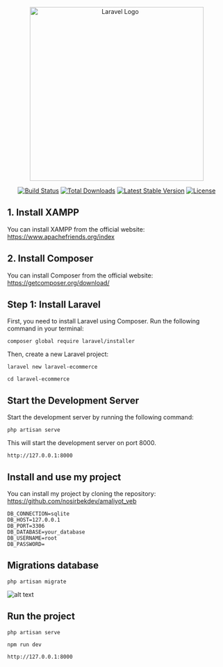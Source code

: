 <p align="center"><a href="https://laravel.com" target="_blank"><img src="https://raw.githubusercontent.com/laravel/art/master/logo-lockup/5%20SVG/2%20CMYK/1%20Full%20Color/laravel-logolockup-cmyk-red.svg" width="400" alt="Laravel Logo"></a></p>

<p align="center">
<a href="https://github.com/laravel/framework/actions"><img src="https://github.com/laravel/framework/workflows/tests/badge.svg" alt="Build Status"></a>
<a href="https://packagist.org/packages/laravel/framework"><img src="https://img.shields.io/packagist/dt/laravel/framework" alt="Total Downloads"></a>
<a href="https://packagist.org/packages/laravel/framework"><img src="https://img.shields.io/packagist/v/laravel/framework" alt="Latest Stable Version"></a>
<a href="https://packagist.org/packages/laravel/framework"><img src="https://img.shields.io/packagist/l/laravel/framework" alt="License"></a>
</p>

## 1. Install XAMPP

You can install XAMPP from the official website: https://www.apachefriends.org/index

## 2. Install Composer

You can install Composer from the official website: https://getcomposer.org/download/

## Step 1: Install Laravel

First, you need to install Laravel using Composer. Run the following command in your terminal:

```
composer global require laravel/installer
```

Then, create a new Laravel project:

```
laravel new laravel-ecommerce
```

```
cd laravel-ecommerce
```

## Start the Development Server

Start the development server by running the following command:

```
php artisan serve
```

This will start the development server on port 8000.

```
http://127.0.0.1:8000
```

## Install and use my project

You can install my project by cloning the repository: https://github.com/nosirbekdev/amaliyot_veb

```
DB_CONNECTION=sqlite
DB_HOST=127.0.0.1
DB_PORT=3306
DB_DATABASE=your_database
DB_USERNAME=root
DB_PASSWORD=
```

## Migrations database

```
php artisan migrate
```

![alt text](image.png)

## Run the project

```
php artisan serve
```

```
npm run dev
```

```
http://127.0.0.1:8000
```
